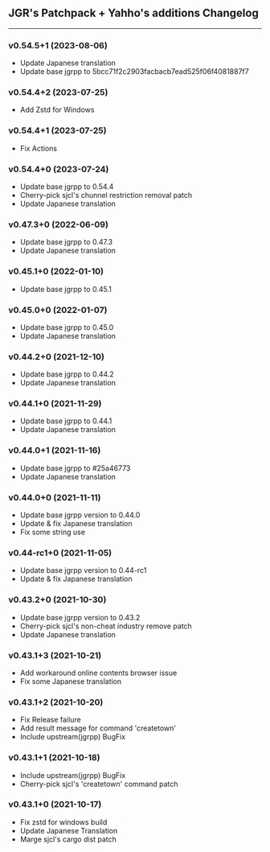 ## JGR's Patchpack + Yahho's additions Changelog

* * *

### v0.54.5+1 (2023-08-06)
* Update Japanese translation
* Update base jgrpp to 5bcc71f2c2903facbacb7ead525f06f4081887f7

### v0.54.4+2 (2023-07-25)
* Add Zstd for Windows

### v0.54.4+1 (2023-07-25)
* Fix Actions

### v0.54.4+0 (2023-07-24)
* Update base jgrpp to 0.54.4
* Cherry-pick sjcl's chunnel restriction removal patch
* Update Japanese translation

### v0.47.3+0 (2022-06-09)
* Update base jgrpp to 0.47.3
* Update Japanese translation

### v0.45.1+0 (2022-01-10)
* Update base jgrpp to 0.45.1

### v0.45.0+0 (2022-01-07)
* Update base jgrpp to 0.45.0
* Update Japanese translation

### v0.44.2+0 (2021-12-10)
* Update base jgrpp to 0.44.2
* Update Japanese translation

### v0.44.1+0 (2021-11-29)
* Update base jgrpp to 0.44.1
* Update Japanese translation

### v0.44.0+1 (2021-11-16)
* Update base jgrpp to #25a46773
* Update Japanese translation

### v0.44.0+0 (2021-11-11)
* Update base jgrpp version to 0.44.0
* Update & fix Japanese translation
* Fix some string use

### v0.44-rc1+0 (2021-11-05)
* Update base jgrpp version to 0.44-rc1
* Update & fix Japanese translation

### v0.43.2+0 (2021-10-30)
* Update base jgrpp version to 0.43.2
* Cherry-pick sjcl's non-cheat industry remove patch
* Update Japanese translation

### v0.43.1+3 (2021-10-21)
* Add workaround online contents browser issue
* Fix some Japanese translation

### v0.43.1+2 (2021-10-20)
* Fix Release failure
* Add result message for command 'createtown'
* Include upstream(jgrpp) BugFix

### v0.43.1+1 (2021-10-18)
* Include upstream(jgrpp) BugFix
* Cherry-pick sjcl's 'createtown' command patch

### v0.43.1+0 (2021-10-17)
* Fix zstd for windows build
* Update Japanese Translation
* Marge sjcl's cargo dist patch